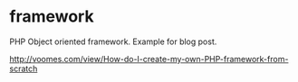 framework
=========

PHP Object oriented framework. Example for blog post.

http://voomes.com/view/How-do-I-create-my-own-PHP-framework-from-scratch
